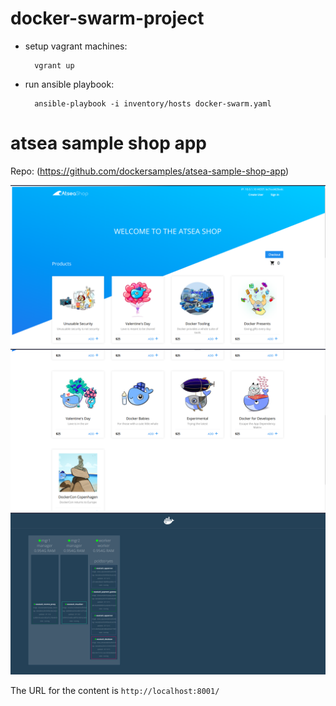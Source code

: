 # docker-swarm-project

- setup vagrant machines:
  
        vgrant up
- run ansible playbook:
  
        ansible-playbook -i inventory/hosts docker-swarm.yaml
  
        

# atsea sample shop app

Repo: (https://github.com/dockersamples/atsea-sample-shop-app)


![](first_page.png)
![](second_page.png)
![](third_page.png)

The URL for the content is `http://localhost:8001/`
